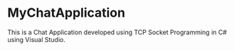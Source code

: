 # MyChatApplication
This is a Chat Application developed using TCP Socket Programming in C# using Visual Studio.
